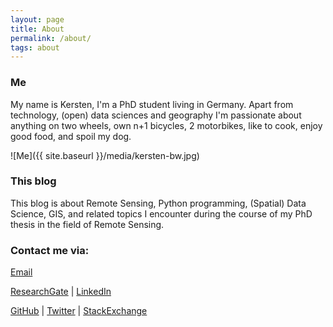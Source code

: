 ```yaml
---
layout: page
title: About
permalink: /about/
tags: about
---
```


### Me

My name is Kersten, I'm a PhD student living in Germany. Apart from technology, (open) data sciences and geography I'm passionate about anything on two wheels, own n+1 bicycles, 2 motorbikes, like to cook, enjoy good food, and spoil my dog.

![Me]({{ site.baseurl }}/media/kersten-bw.jpg)

### This blog

This blog is about Remote Sensing, Python programming, (Spatial) Data Science, GIS, and related topics I encounter during the course of my PhD thesis in the field of Remote Sensing.


### Contact me via:

[Email](mailto:kersten@krstn.eu)

[ResearchGate](https://www.researchgate.net/profile/Kersten_Clauss) &#124; [LinkedIn](https://www.linkedin.com/in/kerstenclauss)

[GitHub](https://github.com/Fernerkundung) &#124; [Twitter](https://twitter.com/Fernerkundung) &#124; [StackExchange](http://stackexchange.com/users/5185724/kersten)
